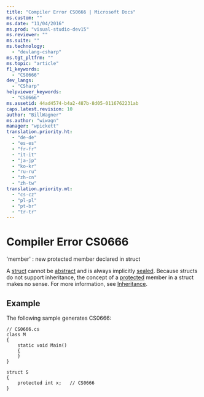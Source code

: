 ```yaml
---
title: "Compiler Error CS0666 | Microsoft Docs"
ms.custom: ""
ms.date: "11/04/2016"
ms.prod: "visual-studio-dev15"
ms.reviewer: ""
ms.suite: ""
ms.technology: 
  - "devlang-csharp"
ms.tgt_pltfrm: ""
ms.topic: "article"
f1_keywords: 
  - "CS0666"
dev_langs: 
  - "CSharp"
helpviewer_keywords: 
  - "CS0666"
ms.assetid: 44ad4574-b4a2-487b-8d05-0116762231ab
caps.latest.revision: 10
author: "BillWagner"
ms.author: "wiwagn"
manager: "wpickett"
translation.priority.ht: 
  - "de-de"
  - "es-es"
  - "fr-fr"
  - "it-it"
  - "ja-jp"
  - "ko-kr"
  - "ru-ru"
  - "zh-cn"
  - "zh-tw"
translation.priority.mt: 
  - "cs-cz"
  - "pl-pl"
  - "pt-br"
  - "tr-tr"
---
```

# Compiler Error CS0666
'member' : new protected member declared in struct  
  
 A [struct](/dotnet/csharp/language-reference/keywords/struct) cannot be [abstract](/dotnet/csharp/language-reference/keywords/abstract) and is always implicitly [sealed](/dotnet/csharp/language-reference/keywords/sealed). Because structs do not support inheritance, the concept of a [protected](/dotnet/csharp/language-reference/keywords/protected) member in a struct makes no sense. For more information, see [Inheritance](/dotnet/csharp/programming-guide/classes-and-structs/inheritance).  
  
## Example  
 The following sample generates CS0666:  
  
```  
// CS0666.cs  
class M  
{  
    static void Main()  
    {  
    }  
}  
  
struct S  
{  
    protected int x;   // CS0666  
}  
```